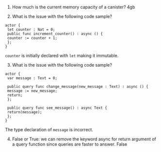 1. How much is the current memory capacity of a canister?
4gb

2. What is the issue with the following code sample?
```
actor {
 let counter : Nat = 0;
 public func increment_counter() : async () {
 counter := counter + 1;
 };
}
```
`counter` is initially declared with `let` making it immutable.

3. What is the issue with the following code sample?
```
actor {
 var message : Text = 0;

 public query func change_message(new_message : Text) : async () {
 message := new_message;
 return;
 };

 public query func see_message() : async Text {
 return(message);
 };
}
```
The type declaration of `message` is incorrect.

4. False or True: we can remove the keyword async for return argument of a query function since queries are faster to answer.
False